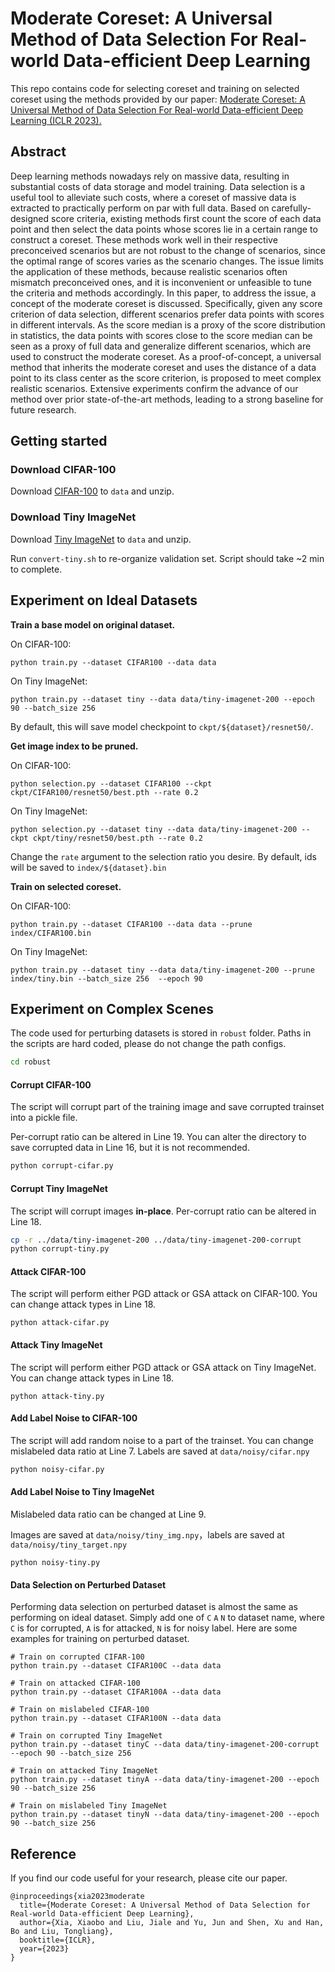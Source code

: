 # Moderate Coreset: A Universal Method of Data Selection For Real-world Data-efficient Deep Learning

This repo contains code for selecting coreset and training on selected coreset using the methods provided by our paper: [Moderate Coreset: A Universal Method of Data Selection For Real-world Data-efficient Deep Learning (ICLR 2023).](https://openreview.net/forum?id=7D5EECbOaf9)

## Abstract

Deep learning methods nowadays rely on massive data, resulting in substantial costs of data storage and model training. Data selection is a useful tool to alleviate such costs, where a coreset of massive data is extracted to practically perform on par with full data. Based on carefully-designed score criteria, existing methods first count the score of each data point and then select the data points whose scores lie in a certain range to construct a coreset. These methods work well in their respective preconceived scenarios but are not robust to the change of scenarios, since the optimal range of scores varies as the scenario changes. The issue limits the application of these methods, because realistic scenarios often mismatch preconceived ones, and it is inconvenient or unfeasible to tune the criteria and methods accordingly. In this paper, to address the issue, a concept of the moderate coreset is discussed. Specifically, given any score criterion of data selection, different scenarios prefer data points with scores in different intervals. As the score median is a proxy of the score distribution in statistics, the data points with scores close to the score median can be seen as a proxy of full data and generalize different scenarios, which are used to construct the moderate coreset. As a proof-of-concept, a universal method that inherits the moderate coreset and uses the distance of a data point to its class center as the score criterion, is proposed to meet complex realistic scenarios. Extensive experiments confirm the advance of our method over prior state-of-the-art methods, leading to a strong baseline for future research.

## Getting started

### Download CIFAR-100

Download [CIFAR-100](https://www.cs.toronto.edu/~kriz/cifar-100-python.tar.gz) to `data` and unzip.

### Download Tiny ImageNet

Download [Tiny ImageNet](http://cs231n.stanford.edu/tiny-imagenet-200.zip) to `data` and unzip.

Run `convert-tiny.sh` to re-organize validation set. Script should take ~2 min to complete.



## Experiment on Ideal Datasets

**Train a base model on original dataset.**

On CIFAR-100:

```
python train.py --dataset CIFAR100 --data data 
```

On Tiny ImageNet:

```
python train.py --dataset tiny --data data/tiny-imagenet-200 --epoch 90 --batch_size 256
```

By default, this will save model checkpoint to `ckpt/${dataset}/resnet50/`.

**Get image index to be pruned.**

On CIFAR-100:

```
python selection.py --dataset CIFAR100 --ckpt ckpt/CIFAR100/resnet50/best.pth --rate 0.2
```

On Tiny ImageNet:

```
python selection.py --dataset tiny --data data/tiny-imagenet-200 --ckpt ckpt/tiny/resnet50/best.pth --rate 0.2 
```

Change the `rate` argument to the selection ratio you desire.  By default, ids will be saved to `index/${dataset}.bin`

**Train on selected coreset.**

On CIFAR-100:

```
python train.py --dataset CIFAR100 --data data --prune index/CIFAR100.bin
```

On Tiny ImageNet:

```
python train.py --dataset tiny --data data/tiny-imagenet-200 --prune index/tiny.bin --batch_size 256  --epoch 90
```



## Experiment on Complex Scenes

The code used for perturbing datasets is stored in `robust` folder. Paths in the scripts are hard coded, please do not change the path configs.

```bash
cd robust
```

#### Corrupt CIFAR-100

The script will corrupt part of the training image and save corrupted trainset into a pickle file. 

Per-corrupt ratio can be altered in Line 19. You can alter the directory to save corrupted data in Line 16, but it is not recommended.

```bash
python corrupt-cifar.py
```
#### Corrupt Tiny ImageNet

The script will corrupt images **in-place**. Per-corrupt ratio can be altered in Line 18.

```bash
cp -r ../data/tiny-imagenet-200 ../data/tiny-imagenet-200-corrupt
python corrupt-tiny.py
```
#### Attack CIFAR-100

The script will perform either PGD attack or GSA attack on CIFAR-100.  You can change attack types in Line 18. 

```
python attack-cifar.py
```
#### Attack Tiny ImageNet

The script will perform either PGD attack or GSA attack on Tiny ImageNet. You can change attack types in Line 18. 

```
python attack-tiny.py
```
#### Add Label Noise to CIFAR-100

The script will add random noise to a part of the trainset. You can change mislabeled data ratio at Line 7. Labels are saved at `data/noisy/cifar.npy`

```bash
python noisy-cifar.py
```
#### Add Label Noise to Tiny ImageNet

Mislabeled data ratio can be changed at Line 9.

Images are saved at `data/noisy/tiny_img.npy`，labels are saved at `data/noisy/tiny_target.npy`

```
python noisy-tiny.py
```
#### Data Selection on Perturbed Dataset

Performing data selection on perturbed dataset is almost the same as performing on ideal dataset. Simply add one of `C` `A` `N` to dataset name, where `C` is for corrupted, `A` is for attacked, `N` is for noisy label. Here are some examples for training on perturbed dataset.

```
# Train on corrupted CIFAR-100
python train.py --dataset CIFAR100C --data data 

# Train on attacked CIFAR-100
python train.py --dataset CIFAR100A --data data 

# Train on mislabeled CIFAR-100
python train.py --dataset CIFAR100N --data data 

# Train on corrupted Tiny ImageNet
python train.py --dataset tinyC --data data/tiny-imagenet-200-corrupt --epoch 90 --batch_size 256

# Train on attacked Tiny ImageNet
python train.py --dataset tinyA --data data/tiny-imagenet-200 --epoch 90 --batch_size 256

# Train on mislabeled Tiny ImageNet
python train.py --dataset tinyN --data data/tiny-imagenet-200 --epoch 90 --batch_size 256
```



## Reference

If you find our code useful for your research, please cite our paper.

```
@inproceedings{xia2023moderate
  title={Moderate Coreset: A Universal Method of Data Selection for Real-world Data-efficient Deep Learning},
  author={Xia, Xiaobo and Liu, Jiale and Yu, Jun and Shen, Xu and Han, Bo and Liu, Tongliang},
  booktitle={ICLR},
  year={2023}
}
```

